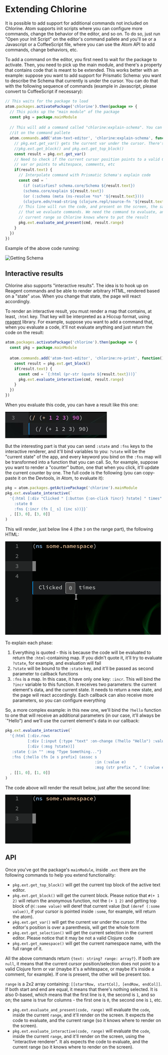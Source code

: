 # Extending Chlorine

It is possible to add support for additional commands not included on Chlorine. Atom supports init scripts where you can configure more commands, change the behavior of the editor, and so on. To do so, just run "Open your Init Script" on the editor's command pallete and you'll se or a Javascript or a CoffeeScript file, where you can use the Atom API to add commands, change behaviors, etc.

To add a command on the editor, you first need to wait for the package to activate. Then, you need to pick up the main module, and there's a property that contains code that is meant to be extended. This works better with an example: suppose you want to add support for Prismatic Schema: you want to describe the Schema that currently is under the cursor. You can do that with the following sequence of commands (example in Javascript, please convert to CoffeeScript if necessary):

```javascript
// This waits for the package to load
atom.packages.activatePackage('chlorine').then(package => {
  // This picks up the "main module" of the package
  const pkg = package.mainModule

  // This will add a command called "chlorine:explain-schema". You can check
  //it on the command pallete
  atom.commands.add('atom-text-editor', 'chlorine:explain-schema', function() {
    // pkg.ext.get_var() gets the current var under the cursor. There's also
    //pkg.ext.get_block() and pkg.ext.get_top_block()
    const result = pkg.ext.get_var()
    // Need to check if the current cursor position points to a valid Clojure
    // var or points to whitespace, comments, etc
    if(result.text) {
      // Interpolate command with Prismatic Schema's explain code
      const cmd = `
        (if (satisfies? schema.core/Schema ${result.text})
        (schema.core/explain ${result.text})
        (or (:schema (meta (ns-resolve *ns* '${result.text})))
        (clojure.edn/read-string (clojure.repl/source-fn '${result.text}))))`
      // This line will run the code, and present on the screen, the same way
      // that we evaluate commands. We need the command to evaluate, and the
      // current range so Chlorine knows where to put the result
      pkg.ext.evaluate_and_present(cmd, result.range)
    }
  })
})
```

Example of the above code running:

![Getting Schema](./get-schema.gif)


## Interactive results

Chlorine also supports "interactive results". The idea is to hook up on Reagent commands and be able to render arbitrary HTML, rendered based on a "state" `atom`. When you change that state, the page will react accordingly.

To render an interactive result, you must render a map that contains, at least, `:html` key. That key will be interpreted as a Hiccup format, using [reagent](http://reagent-project.github.io/) library. For example, suppose you want to add a command that, when you evaluate a code, it'll not evaluate anything and just return the code on the result:

```javascript
atom.packages.activatePackage('chlorine').then(package => {
  const pkg = package.mainModule

  atom.commands.add('atom-text-editor', 'chlorine:re-print', function() {
    const result = pkg.ext.get_block()
    if(result.text) {
      const cmd = `{:html (pr-str (quote ${result.text}))}`
      pkg.ext.evaluate_interactive(cmd, result.range)
    }
  })
})
```

When you evaluate this code, you can have a result like this one:

![Interactive "print" render](interactive-1.jpg)

But the interesting part is that you can send `:state` and `:fns` keys to the interactive renderer, and it'll bind variables to you: `?state` will be the "current state" of the app, and every keyword you bind on the `:fns` map will be transformed into a function that you can call. So, for example, suppose you want to render a "counter" button, one that when you click, it'll update the current counter by one. The full code is the following (you can copy-paste it on the Devtools, in Atom, to evaluate it):

```js
pkg = atom.packages.getActivePackage('chlorine').mainModule
pkg.ext.evaluate_interactive(`
  '{:html [:div "Clicked " [:button {:on-click ?incr} ?state] " times" ]
    :state 0
    :fns {:incr (fn [_ s] (inc s))}}`
  , [[3, 0], [3, 0]]
)
```

This will render, just below line 4 (the `3` on the range part), the following HTML:

![Interactive renderer - counter](interactive-counter.gif)

To explain each phase:
1. Everything is quoted - this is because the code will be evaluated to return the `:html`-containing map. If you didn't quote it, it'll try to evaluate `?state`, for example, and evaluation will fail
1. `?state` will be bound to the `:state` key, and it'll be passed as second parameter to callback functions
1. `:fns` is a map. In this case, it have only one key: `:incr`. This will bind the `?incr` variable to this function. It receives two parameters: the current element's data, and the current state. It needs to return a new state, and the page will react accordingly. Each callback can also receive more parameters, so you can configure everything

So, a more complex example: in this new one, we'll bind the `?hello` function to one that will receive an additional parameters (in our case, it'll always be `"Hello") and we'll use the current element's data in our callback:

```js
pkg.ext.evaluate_interactive(`
  '{:html [:div.rows
          [:div [:input {:type "text" :on-change (?hello "Hello") :value (:in ?state)}]]
          [:div (:msg ?state)]]
   :state {:in "" :msg "Type Something..."}
   :fns {:hello (fn [e s prefix] (assoc s
                                        :in (:value e)
                                        :msg (str prefix ", " (:value e))))}}`
  , [[1, 0], [1, 0]]
)
```

The code above will render the result below, just after the second line:

![Input interactive](input-interactive.gif)

## API

Once you've got the package's `mainModule`, inside `.ext` there are the following commands to help you extend functionality:

* `pkg.ext.get_top_block()` will get the current top block of the active text editor.
* `pkg.ext.get_block()` will get the current block. Please notice that `#(+ 1 2)` will return the anonymous function, not the `(+ 1 2)` and getting top block of `@(:some value)` will deref that current value (but `(deref (:some value))`, if your cursor is pointed inside `:some`, for example, will return the atom).
* `pkg.ext.get_var()` will get the current var under the cursor. If the editor's position is over a parenthesis, will get the whole form
* `pkg.ext.get_selection()` will get the current selection in the current editor. Please notice that it may be not a valid Clojure code
* `pkg.ext.get_namespace()` will get the current namespace name, with the full range of it.

All the above commands return `{text: string? range: array?}`. If both are `null`, it means that the current cursor position/selection does not point to a valid Clojure form or var (maybe it's a whitespace, or maybe it's inside a comment, for example). If one is present, the other will be present too.

`range` is a 2x2 array containing: `[[startRow, startCol], [endRow, endCol]]`. If both start and end are equal, it means that there's nothing selected. It is also 0-based, which means that the first line is `0`, the second is `1`, and so on; the same is true for columns - the first one is `0`, the second one is `1`, etc.

* `pkg.ext.evaluate_and_present(code, range)` will evaluate the `code`, inside the current `range`, and it'll render on the screen. It expects the code to evaluate, and the current range (so it knows where to render on the screen).
* `pkg.ext.evaluate_interactive(code, range)` will evaluate the `code`, inside the current `range`, and it'll render on the screen, using the "interactive renderer". It als expects the code to evaluate, and the current range (so it knows where to render on the screen).
